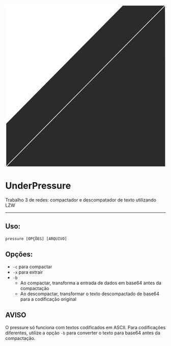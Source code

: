 ![pressure](pressure.png)
# UnderPressure
Trabalho 3 de redes: compactador e descompatador de texto utilizando LZW

---

## Uso:
`pressure [OPÇÕES] [ARQUIVO]`

## Opções:
* `-c` para compactar
* `-x` para extrair
* `-b`
    * Ao compactar, transforma a entrada de dados em base64 antes da compactação
    * Ao descompactar, transformar o texto descompactado de base64 para a codificação original

## AVISO
O pressure só funciona com textos codificados em ASCII. Para codificações diferentes,
utilize a opção `-b` para converter o texto para base64 antes da compactação.
